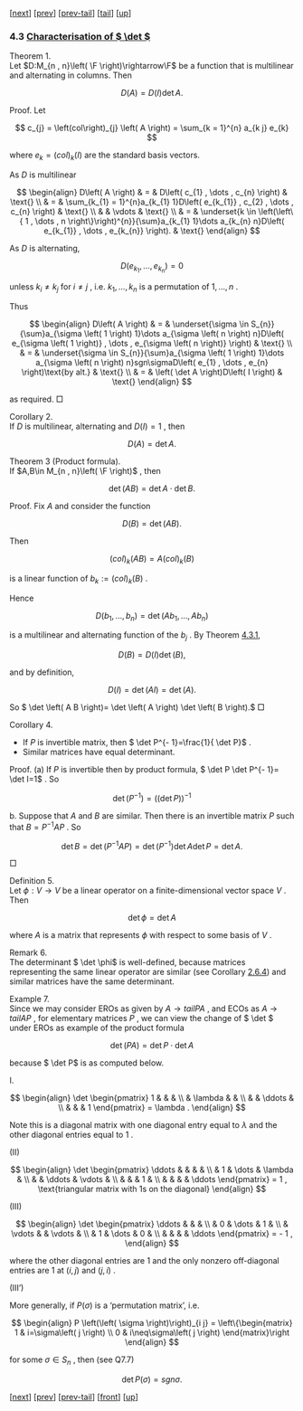 [[next](MA10210se19.html)] [[prev](MA10210se17.html)] [[prev-tail](MA10210se17.html#tailMA10210se17.html)] [[tail](#tailMA10210se18.html)] [[up](MA10210ch4.html#MA10210se18.html)]

### 4.3 [Characterisation of $ \det $](MA10210.html#QQ2-24-37)

Theorem 1.  
Let $D:M_{n , n}\left( \F \right)\rightarrow\F$ be a function that is multilinear and alternating in columns. Then

$$
D \left( A \right) = D \left( I \right)  \det  A .
$$

Proof. Let

$$
c_{j} = \left(col\right)_{j} \left( A \right) = \sum_{k = 1}^{n} a_{k j} e_{k}
$$

where $e_{k}=\left(col\right)_{k}\left( I \right)$ are the standard basis vectors.

As $D$ is multilinear

$$
\begin{align}
D\left( A \right) & = & D\left( c_{1} , \dots  , c_{n} \right) & \text{} \\ & = & \sum_{k_{1} = 1}^{n}a_{k_{1} 1}D\left( e_{k_{1}} , c_{2} , \dots  , c_{n} \right) & \text{} \\ & & \vdots & \text{} \\ & = & \underset{k \in \left(\left\{ 1 , \dots  , n \right\}\right)^{n}}{\sum}a_{k_{1} 1}\dots a_{k_{n} n}D\left( e_{k_{1}} , \dots  , e_{k_{n}} \right). & \text{}
\end{align}
$$

As $D$ is alternating,

$$
D \left( e_{k_{1}} , \dots  , e_{k_{n}} \right) = 0
$$

unless $k_{i}\neq k_{j}$ for $i\neq j$ , i.e. $k_{1},\dots ,k_{n}$ is a permutation of $1,\dots ,n$ .

Thus

$$
\begin{align}
D\left( A \right) & = & \underset{\sigma \in S_{n}}{\sum}a_{\sigma \left( 1 \right) 1}\dots a_{\sigma \left( n \right) n}D\left( e_{\sigma \left( 1 \right)} , \dots  , e_{\sigma \left( n \right)} \right) & \text{} \\ & = & \underset{\sigma \in S_{n}}{\sum}a_{\sigma \left( 1 \right) 1}\dots a_{\sigma \left( n \right) n}sgn\sigmaD\left( e_{1} , \dots  , e_{n} \right)\text{by alt.} & \text{} \\ & = & \left(  \det  A \right)D\left( I \right) & \text{}
\end{align}
$$

as required. □

Corollary 2.  
If $D$ is multilinear, alternating and $D\left( I \right)=1$ , then

$$
D \left( A \right) =  \det  A .
$$

Theorem 3 (Product formula).  
If $A,B\in M_{n , n}\left( \F \right)$ , then

$$
 \det  \left( A B \right) =  \det  A \cdot  \det  B .
$$

Proof. Fix $A$ and consider the function

$$
D \left( B \right) =  \det  \left( A B \right) .
$$

Then

$$
\left(col\right)_{k} \left( A B \right) = A \left(col\right)_{k} \left( B \right)
$$

is a linear function of $b_{k}:=\left(col\right)_{k}\left( B \right)$ .

Hence

$$
D \left( b_{1} , \dots  , b_{n} \right) =  \det  \left( A b_{1} , \dots  , A b_{n} \right)
$$

is a multilinear and alternating function of the $b_{j}$ . By Theorem [4.3.1](#x24-37001r1),

$$
D \left( B \right) = D \left( I \right)  \det  \left( B \right) ,
$$

and by definition,

$$
D \left( I \right) =  \det  \left( A I \right) =  \det  \left( A \right) .
$$

So $ \det \left( A B \right)= \det \left( A \right) \det \left( B \right).$ □

Corollary 4.  

*   If $P$ is invertible matrix, then $ \det P^{- 1}=\frac{1}{ \det  P}$ .
*   Similar matrices have equal determinant.

Proof. (a) If $P$ is invertible then by product formula, $ \det P \det P^{- 1}= \det I=1$ . So

$$
 \det  \left( P^{- 1} \right) = \left(\left(  \det  P \right)\right)^{- 1}
$$

b. Suppose that $A$ and $B$ are similar. Then there is an invertible matrix $P$ such that $B=P^{- 1}AP$ . So

$$
 \det  B =  \det  \left( P^{- 1} A P \right) =  \det  \left( P^{- 1} \right)  \det  A  \det  P =  \det  A .
$$

□

Definition 5.  
Let $\phi:V\rightarrow V$ be a linear operator on a finite-dimensional vector space $V$ . Then

$$
 \det  \phi =  \det  A
$$

where $A$ is a matrix that represents $\phi$ with respect to some basis of $V$ .

Remark 6.  
The determinant $ \det \phi$ is well-defined, because matrices representing the same linear operator are similar (see Corollary [2.6.4](MA10210se11.html#x15-26003r4)) and similar matrices have the same determinant.

Example 7.  
Since we may consider EROs as given by $A\rightarrow tailPA$ , and ECOs as $A\rightarrow tailAP$ , for elementary matrices $P$ , we can view the change of $ \det $ under EROs as example of the product formula

$$
 \det  \left( P A \right) =  \det  P \cdot  \det  A
$$

because $ \det P$ is as computed below.

I.

$$
\begin{align}
 \det  \begin{pmatrix} 1 & & & \\ & \lambda & & \\ & & \ddots & \\ & & & 1 \end{pmatrix} = \lambda .
\end{align}
$$

Note this is a diagonal matrix with one diagonal entry equal to $\lambda$ and the other diagonal entries equal to $1$ .

(II)

$$
\begin{align}
 \det  \begin{pmatrix} \ddots & & & & \\ & 1 & \dots  & \lambda & \\ & & \ddots & \vdots & \\ & & & 1 & \\ & & & & \ddots \end{pmatrix} = 1 , \text{triangular matrix with 1s on the diagonal}
\end{align}
$$

(III)

$$
\begin{align}
 \det  \begin{pmatrix} \ddots & & & \\ & 0 & \dots  & 1 & \\ & \vdots & & \vdots & \\ & 1 & \dots  & 0 & \\ & & & & \ddots \end{pmatrix} = - 1 ,
\end{align}
$$

where the other diagonal entries are $1$ and the only nonzero off-diagonal entries are 1 at $\left( i , j \right)$ and $\left( j , i \right)$ .

(III’)

More generally, if $P\left( \sigma \right)$ is a ‘permutation matrix’, i.e. 

$$
\begin{align}
P \left(\left( \sigma \right)\right)_{i j} = \left\{\begin{matrix} 1 & i=\sigma\left( j \right) \\ 0 & i\neq\sigma\left( j \right) \end{matrix}\right
\end{align}
$$

for some $\sigma\in S_{n}$ , then (see Q7.7)

$$
 \det  P \left( \sigma \right) = sgn \sigma .
$$

[[next](MA10210se19.html)] [[prev](MA10210se17.html)] [[prev-tail](MA10210se17.html#tailMA10210se17.html)] [[front](MA10210se18.html)] [[up](MA10210ch4.html#MA10210se18.html)]